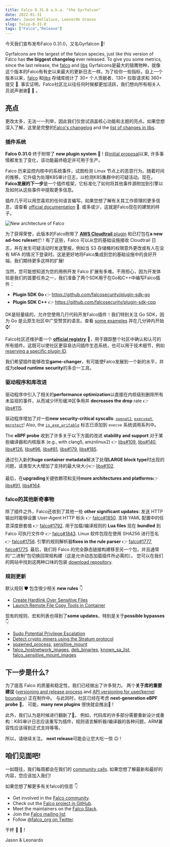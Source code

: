 ```yaml
---
title: Falco 0.31.0 a.k.a. "the Gyrfalcon"
date: 2022-01-31
author: Jason Dellaluce, Leonardo Grasso
slug: falco-0-31-0
tags: ["Falco","Release"]
---
```


今天我们宣布发布Falco 0.31.0，又名Gyrfalcon 🦅!

Gyrfalcons are the largest of the falcon species, just like this version of Falco has **the biggest changelog** ever released. To give you some metrics, since the last release, the [falco](https://github.com/falcosecurity/falco) and [libs](https://github.com/falcosecurity/libs) Gyrfalcons是最大的猎鹰物种，就像这个版本的Falco有有史以来最大的更新日志一样。为了给你一些指标，自上一个版本以来，[falco](https://github.com/falcosecurity/falco) 和[libs](https://github.com/falcosecurity/libs)  存储库统计了 30+ 个人贡献者、130+ 拉取请求和 360+ 提交 🤯. 事实证明，Falco社区比以往任何时候都更加活跃，我们想向所有相关人员说声谢谢🙏 💖 。

## 亮点

更改太多，无法一一列举，因此我们仅尝试涵盖核心功能和主题的亮点。如果您想深入了解，这里是完整的[Falco's changelog](https://github.com/falcosecurity/falco/blob/master/CHANGELOG.md#v0310) and the [list of changes in libs](https://github.com/falcosecurity/libs/compare/3aa7a83bf7b9e6229a3824e3fd1f4452d1e95cb4...319368f1ad778691164d33d59945e00c5752cd27).


### 插件系统

**Falco 0.31.0** 终于附带了 **new plugin system** 🎉 ! 自[initial proposal](https://github.com/falcosecurity/falco/blob/master/proposals/20210501-plugin-system.md)以来, 许多事情都发生了变化，该功能最终稳定并可用于生产。

Falco 历来监控内核中的系统事件，试图检测 Linux 节点上的恶意行为。随着时间的推移，它升级为处理K8S审计日志，以检测K8S集群中的可疑活动。现在， **Falco发展的下一步**是一个插件框架，它标准化了如何将其他事件源附加到引擎以及如何从这些事件中提取更多信息。

插件几乎可以用您喜欢的任何语言编写。如果您想了解有关其工作原理的更多信息，请查看 [official documentation](https://falco.org/docs/plugins/)  📖. 或多或少，这就是Falco现在的建筑的样子。

![New architecture of Falco](/img/falco-architectural-overview-plugins.png)

为了获得荣誉，此版本的Falco附带了 [**AWS Cloudtrail** plugin](https://github.com/falcosecurity/plugins/tree/master/plugins/cloudtrail) 和已打包在**a new ad-hoc ruleset**📦 ! 有了这些，Falco 可以从您的基础设施接收 Cloudtrail 日志，并在发生可疑活动时发送警报，例如当 S3 存储桶的权限意外更改或有人在没有 MFA 的情况下登录时。这是更好地将Falco集成到您的基础设施中的良好开端，我们期待更多这样的扩展!

当然，您可能想知道为您的用例开发 Falco 扩展有多难。不用担心，因为开发体验是我们的首要任务之一，我们准备了两个SDK用于在Go和C++中编写Falco插件：

- **Plugin SDK Go** 👉 https://github.com/falcosecurity/plugin-sdk-go
- **Plugin SDK C++** 👉 https://github.com/falcosecurity/plugin-sdk-cpp

DK是轻量级的，允许您使用几行代码开发Falco插件！我们特别关注 Go SDK，因为 Go 是云原生社区中广受赞赏的语言。查看 [some examples](https://github.com/falcosecurity/plugin-sdk-go/tree/main/examples) 并在几分钟内开始 ⌚!

Falco社区还维护着一个 [**official registry**](https://github.com/falcosecurity/plugins#plugin-registry) 📒，用于跟踪整个社区中确认和认可的所有插件。这既可以使社区更容易访问插件生态系统，也可以用于技术细节，例如[reserving a specific plugin ID](https://falco.org/docs/plugins/#plugin-event-ids).

我们希望插件能够改变**game-changer**，有可能使Falco发展到一个新的水平，并成为**cloud runtime security**的多合一工具。


### 驱动程序和库改进 

驱动程序中引入了相关的**performance optimization**以直接在内核级别删除所有未监视的事件，从而减少环形缓冲区争用并 **decreases the drop** rate 👉 [libs#115](https://github.com/falcosecurity/libs/pull/115).

驱动程序增加了对一些**new security-critical syscalls**: [`openat2`](https://github.com/falcosecurity/libs/pull/80), [`execveat`](https://github.com/falcosecurity/libs/pull/141), [`mprotect`](https://github.com/falcosecurity/libs/pull/174)! Also, the [`is_exe_writable`](https://github.com/falcosecurity/libs/pull/97) 标志已添加到 `execve` 系统调用系列中。

The **eBPF probe** 收到了许多关于以下方面的改进 **stability and support** 对于某些编译器和内核版本 (e.g., with clang5, amznlinux2) 👉 [libs#109](https://github.com/falcosecurity/libs/pull/109), [libs#140](https://github.com/falcosecurity/libs/pull/140), [libs#126](https://github.com/falcosecurity/libs/pull/126), [libs#96](https://github.com/falcosecurity/libs/pull/96), [libs#81](https://github.com/falcosecurity/libs/pull/81), [libs#179](https://github.com/falcosecurity/libs/pull/179), [libs#185](https://github.com/falcosecurity/libs/pull/185).

通过引入新的**huge container metadata**解决了处理**LARGE block type**时出现的问题，该类型大大增加了支持的最大块大小👉 [libs#102](https://github.com/falcosecurity/libs/pull/102).

最后，在**upgrading**关键依赖项和支持**more architectures and platforms**👉 [libs#91](https://github.com/falcosecurity/libs/pull/91), [libs#164](https://github.com/falcosecurity/libs/pull/164).

### falco的其他新奇事物

除了插件之外，Falco还收到了其他一些 **other significant updates**:
发送 HTTP 输出时能够设置 User-Agent HTTP 标头 👉 [falco#1850](https://github.com/falcosecurity/falco/pull/1850).
支持 YAML 配置中的任意深度嵌套值 👉 [falco#1792](https://github.com/falcosecurity/falco/pull/1792).
用于加载/编译规则的 **Lua files**  现在 **bundled** 到 Falco 可执行文件中 👉 [falco#1843](https://github.com/falcosecurity/falco/pull/1843).
Linux 软件包现在使用 SHA256 进行签名 👉 [falco#1758](https://github.com/falcosecurity/falco/pull/1758).
引擎的规则解析器**fixes in the rule parser** 👉 [falco#1777](https://github.com/falcosecurity/falco/pull/1777), [falco#1775](https://github.com/falcosecurity/falco/pull/1775).
最后，我们将 Falco 的完全静态链接构建移至另一个包，并且通常的“二进制”包切换回常规构建（这是允许动态加载插件所必需的）。 您可以在我们的网站中找到这两种口味的包装 [download repository](https://download.falco.org/?prefix=packages/bin/).


### 规则更新

默认规则 🛡️ 包含很少相关 **new rules** 👇
 - [Create Hardlink Over Sensitive Files](https://github.com/falcosecurity/falco/pull/1810)
 - [Launch Remote File Copy Tools in Container](https://github.com/falcosecurity/falco/pull/1771)

现有的规则、宏和列表也得到了**some updates**，特别是关于**possible bypasses**  👇
- [Sudo Potential Privilege Escalation](https://github.com/falcosecurity/falco/pull/1810)
- [Detect crypto miners using the Stratum protocol](https://github.com/falcosecurity/falco/pull/1810)
- [spawned_process](https://github.com/falcosecurity/falco/pull/1868), [sensitive_mount](https://github.com/falcosecurity/falco/pull/1815)
- [falco_hostnetwork_images](https://github.com/falcosecurity/falco/pull/1681), [deb_binaries](https://github.com/falcosecurity/falco/pull/1860), [known_sa_list](https://github.com/falcosecurity/falco/pull/1760), [falco_sensitive_mount_images](https://github.com/falcosecurity/falco/pull/1817)


## 下一步是什么?

为了提高 Falco 的质量和稳定性，我们已经做出了许多努力。 两个**关于库的重要建议** ([versioning and release process](https://github.com/falcosecurity/libs/blob/master/proposals/20210524-versioning-and-release-of-the-libs-artifacts.md) and [API versioning for user/kernel boundary](https://github.com/falcosecurity/libs/blob/master/proposals/20210818-driver-semver.md)) 
正在制作中。 与此同时，社区已经在考虑 **next-generation eBPF probe** 🐝。 可能，**many new plugins** 很快就会推出🚀 !

此外，我们认为是时候进行翻新了🧹。 例如，代码库的许多部分需要重新设计或重构：K8S审计日志应该重写为插件，规则语言解析器/编译器的各种问题，ARM兼容性应该得到正式支持等等。

所以，请继续关注。 **next release**可能会让您大吃一惊 😉 !


## 咱们见面吧!


一如既往，我们每周都会在我们的 [community calls](https://github.com/falcosecurity/community). 如果您想了解最新和最好的内容，您应该加入我们!



如果您想了解更多有关falco的信息 👇

* Get involved in the [Falco community](https://falco.org/community/).
* Check out the [Falco project in GitHub](https://github.com/falcosecurity/falco).
* Meet the maintainers on the [Falco Slack](https://kubernetes.slack.com/messages/falco).
* Join the [Falco mailing list](https://lists.cncf.io/g/cncf-falco-dev)
* Follow [@falco_org on Twitter](https://twitter.com/falco_org).

干杯 🥳 👋 !

Jason & Leonardo

